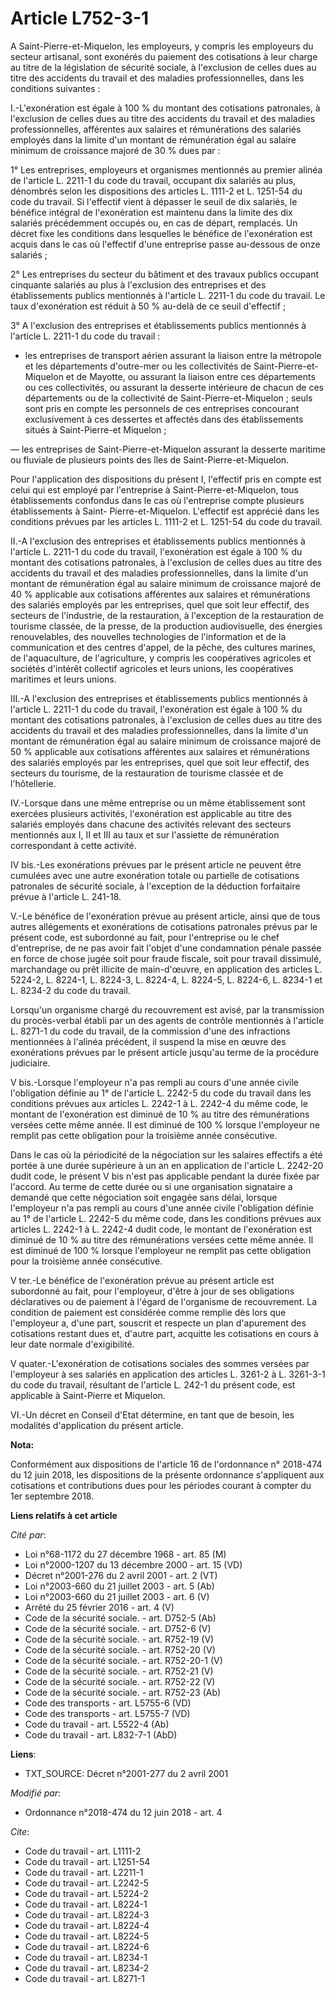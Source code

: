 # Article L752-3-1

A Saint-Pierre-et-Miquelon, les employeurs, y compris les employeurs du secteur artisanal, sont exonérés du paiement des
cotisations à leur charge au titre de la législation de sécurité sociale, à l'exclusion de celles dues au titre des accidents
du travail et des maladies professionnelles, dans les conditions suivantes :

I.-L'exonération est égale à 100 % du montant des cotisations patronales, à l'exclusion de celles dues au titre des accidents
du travail et des maladies professionnelles, afférentes aux salaires et rémunérations des salariés employés dans la limite
d'un montant de rémunération égal au salaire minimum de croissance majoré de 30 % dues par :

1° Les entreprises, employeurs et organismes mentionnés au premier alinéa de l'article L. 2211-1 du code du travail, occupant
dix salariés au plus, dénombrés selon les dispositions des articles L. 1111-2 et L. 1251-54 du code du travail. Si l'effectif
vient à dépasser le seuil de dix salariés, le bénéfice intégral de l'exonération est maintenu dans la limite des dix salariés
précédemment occupés ou, en cas de départ, remplacés. Un décret fixe les conditions dans lesquelles le bénéfice de
l'exonération est acquis dans le cas où l'effectif d'une entreprise passe au-dessous de onze salariés ;

2° Les entreprises du secteur du bâtiment et des travaux publics occupant cinquante salariés au plus à l'exclusion des
entreprises et des établissements publics mentionnés à l'article L. 2211-1 du code du travail. Le taux d'exonération est
réduit à 50 % au-delà de ce seuil d'effectif ;

3° A l'exclusion des entreprises et établissements publics mentionnés à l'article L. 2211-1 du code du travail :

- les entreprises de transport aérien assurant la liaison entre la métropole et les départements d'outre-mer ou les
collectivités de Saint-Pierre-et-Miquelon et de Mayotte, ou assurant la liaison entre ces départements ou ces collectivités,
ou assurant la desserte intérieure de chacun de ces départements ou de la collectivité de Saint-Pierre-et-Miquelon ; seuls
sont pris en compte les personnels de ces entreprises concourant exclusivement à ces dessertes et affectés dans des
établissements situés à Saint-Pierre-et Miquelon ;

― les entreprises de Saint-Pierre-et-Miquelon assurant la desserte maritime ou fluviale de plusieurs points des îles de
Saint-Pierre-et-Miquelon.

Pour l'application des dispositions du présent I, l'effectif pris en compte est celui qui est employé par l'entreprise à
Saint-Pierre-et-Miquelon, tous établissements confondus dans le cas où l'entreprise compte plusieurs établissements à Saint-
Pierre-et-Miquelon. L'effectif est apprécié dans les conditions prévues par les articles L. 1111-2 et L. 1251-54 du code du
travail.

II.-A l'exclusion des entreprises et établissements publics mentionnés à l'article L. 2211-1 du code du travail,
l'exonération est égale à 100 % du montant des cotisations patronales, à l'exclusion de celles dues au titre des accidents du
travail et des maladies professionnelles, dans la limite d'un montant de rémunération égal au salaire minimum de croissance
majoré de 40 % applicable aux cotisations afférentes aux salaires et rémunérations des salariés employés par les entreprises,
quel que soit leur effectif, des secteurs de l'industrie, de la restauration, à l'exception de la restauration de tourisme
classée, de la presse, de la production audiovisuelle, des énergies renouvelables, des nouvelles technologies de
l'information et de la communication et des centres d'appel, de la pêche, des cultures marines, de l'aquaculture, de
l'agriculture, y compris les coopératives agricoles et sociétés d'intérêt collectif agricoles et leurs unions, les
coopératives maritimes et leurs unions.

III.-A l'exclusion des entreprises et établissements publics mentionnés à l'article L. 2211-1 du code du travail,
l'exonération est égale à 100 % du montant des cotisations patronales, à l'exclusion de celles dues au titre des accidents du
travail et des maladies professionnelles, dans la limite d'un montant de rémunération égal au salaire minimum de croissance
majoré de 50 % applicable aux cotisations afférentes aux salaires et rémunérations des salariés employés par les entreprises,
quel que soit leur effectif, des secteurs du tourisme, de la restauration de tourisme classée et de l'hôtellerie.

IV.-Lorsque dans une même entreprise ou un même établissement sont exercées plusieurs activités, l'exonération est applicable
au titre des salariés employés dans chacune des activités relevant des secteurs mentionnés aux I, II et III au taux et sur
l'assiette de rémunération correspondant à cette activité.

IV bis.-Les exonérations prévues par le présent article ne peuvent être cumulées avec une autre exonération totale ou
partielle de cotisations patronales de sécurité sociale, à l'exception de la déduction forfaitaire prévue à l'article L.
241-18.

V.-Le bénéfice de l'exonération prévue au présent article, ainsi que de tous autres allégements et exonérations de
cotisations patronales prévus par le présent code, est subordonné au fait, pour l'entreprise ou le chef d'entreprise, de ne
pas avoir fait l'objet d'une condamnation pénale passée en force de chose jugée soit pour fraude fiscale, soit pour travail
dissimulé, marchandage ou prêt illicite de main-d'œuvre, en application des articles L. 5224-2, L. 8224-1, L. 8224-3, L.
8224-4, L. 8224-5, L. 8224-6, L. 8234-1 et L. 8234-2 du code du travail.

Lorsqu'un organisme chargé du recouvrement est avisé, par la transmission du procès-verbal établi par un des agents de
contrôle mentionnés à l'article L. 8271-1 du code du travail, de la commission d'une des infractions mentionnées à l'alinéa
précédent, il suspend la mise en œuvre des exonérations prévues par le présent article jusqu'au terme de la procédure
judiciaire.

V bis.-Lorsque l'employeur n'a pas rempli au cours d'une année civile l'obligation définie au 1° de l'article L. 2242-5 du
code du travail dans les conditions prévues aux articles L. 2242-1 à L. 2242-4 du même code, le montant de l'exonération est
diminué de 10 % au titre des rémunérations versées cette même année. Il est diminué de 100 % lorsque l'employeur ne remplit
pas cette obligation pour la troisième année consécutive.

Dans le cas où la périodicité de la négociation sur les salaires effectifs a été portée à une durée supérieure à un an en
application de l'article L. 2242-20 dudit code, le présent V bis n'est pas applicable pendant la durée fixée par l'accord. Au
terme de cette durée ou si une organisation signataire a demandé que cette négociation soit engagée sans délai, lorsque
l'employeur n'a pas rempli au cours d'une année civile l'obligation définie au 1° de l'article L. 2242-5 du même code, dans
les conditions prévues aux articles L. 2242-1 à L. 2242-4 dudit code, le montant de l'exonération est diminué de 10 % au
titre des rémunérations versées cette même année. Il est diminué de 100 % lorsque l'employeur ne remplit pas cette obligation
pour la troisième année consécutive.

V ter.-Le bénéfice de l'exonération prévue au présent article est subordonné au fait, pour l'employeur, d'être à jour de ses
obligations déclaratives ou de paiement à l'égard de l'organisme de recouvrement. La condition de paiement est considérée
comme remplie dès lors que l'employeur a, d'une part, souscrit et respecte un plan d'apurement des cotisations restant dues
et, d'autre part, acquitte les cotisations en cours à leur date normale d'exigibilité.

V quater.-L'exonération de cotisations sociales des sommes versées par l'employeur à ses salariés en application des articles
L. 3261-2 à L. 3261-3-1 du code du travail, résultant de l'article L. 242-1 du présent code, est applicable à Saint-Pierre et
Miquelon.

VI.-Un décret en Conseil d'Etat détermine, en tant que de besoin, les modalités d'application du présent article.

**Nota:**

Conformément aux dispositions de l'article 16 de l'ordonnance n° 2018-474 du 12 juin 2018, les dispositions de la présente
ordonnance s'appliquent aux cotisations et contributions dues pour les périodes courant à compter du 1er septembre 2018.

**Liens relatifs à cet article**

_Cité par_:

  - Loi n°68-1172 du 27 décembre 1968 - art. 85 (M)
  - Loi n°2000-1207 du 13 décembre 2000 - art. 15 (VD)
  - Décret n°2001-276 du 2 avril 2001 - art. 2 (VT)
  - Loi n°2003-660 du 21 juillet 2003 - art. 5 (Ab)
  - Loi n°2003-660 du 21 juillet 2003 - art. 6 (V)
  - Arrêté du 25 février 2016 - art. 4 (V)
  - Code de la sécurité sociale. - art. D752-5 (Ab)
  - Code de la sécurité sociale. - art. D752-6 (V)
  - Code de la sécurité sociale. - art. R752-19 (V)
  - Code de la sécurité sociale. - art. R752-20 (V)
  - Code de la sécurité sociale. - art. R752-20-1 (V)
  - Code de la sécurité sociale. - art. R752-21 (V)
  - Code de la sécurité sociale. - art. R752-22 (V)
  - Code de la sécurité sociale. - art. R752-23 (Ab)
  - Code des transports - art. L5755-6 (VD)
  - Code des transports - art. L5755-7 (VD)
  - Code du travail - art. L5522-4 (Ab)
  - Code du travail - art. L832-7-1 (AbD)

**Liens**:

  - TXT_SOURCE: Décret n°2001-277 du 2 avril 2001

_Modifié par_:

  - Ordonnance n°2018-474 du 12 juin 2018 - art. 4

_Cite_:

  - Code du travail - art. L1111-2
  - Code du travail - art. L1251-54
  - Code du travail - art. L2211-1
  - Code du travail - art. L2242-5
  - Code du travail - art. L5224-2
  - Code du travail - art. L8224-1
  - Code du travail - art. L8224-3
  - Code du travail - art. L8224-4
  - Code du travail - art. L8224-5
  - Code du travail - art. L8224-6
  - Code du travail - art. L8234-1
  - Code du travail - art. L8234-2
  - Code du travail - art. L8271-1
